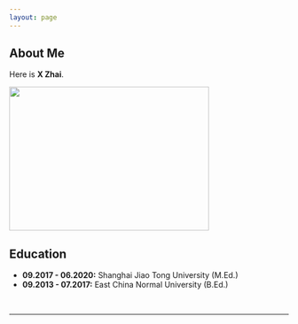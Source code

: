 ```yaml
---
layout: page
---
```


## About Me

Here is **X Zhai**.

<img src="https://X-Zhai.github.io/xiangyuzhai.png" class="floatpic" width="360" height="260">

## Education

- **09.2017 - 06.2020:** Shanghai Jiao Tong University (M.Ed.)
- **09.2013 - 07.2017:** East China Normal University (B.Ed.)

<br>

---


